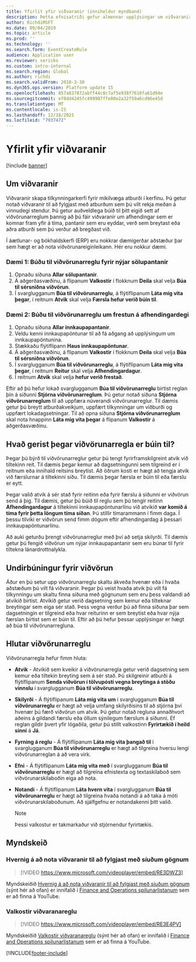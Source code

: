 ```yaml
---
title: Yfirlit yfir viðvaranir (inniheldur myndband)
description: Þetta efnisatriði gefur almennar upplýsingar um viðvaranir. Þú getur notað viðvaranir til að fylgjast með atburðum sem þú vilt rekja meðan á vinnudegi stendur.
author: RichdiMSFT
ms.date: 09/04/2019
ms.topic: article
ms.prod: ''
ms.technology: ''
ms.search.form: EventCreateRule
audience: Application user
ms.reviewer: sericks
ms.custom: intro-internal
ms.search.region: Global
ms.author: richdi
ms.search.validFrom: 2018-3-30
ms.dyn365.ops.version: Platform update 15
ms.openlocfilehash: 857a837872abff44c8c7af5e938f7610fa61d94e
ms.sourcegitcommit: ef0dd4245fc499907ffe00e2a32f59a6cd96e45d
ms.translationtype: MT
ms.contentlocale: is-IS
ms.lasthandoff: 12/18/2021
ms.locfileid: "7937472"
---
```

# <a name="alerts-overview"></a>Yfirlit yfir viðvaranir

[!include [banner](../includes/banner.md)]

## <a name="about-alerts"></a>Um viðvaranir
Viðvaranir skapa tilkynningarkerfi fyrir mikilvæga atburði í kerfinu. Þú getur notað viðvaranir til að fylgjast með atburðum sem þú vilt rekja meðan á vinnudegi stendur. Þú getur auðveldlega búið til þitt eigið sett af viðvörunarreglum þannig að þú fáir viðvaranir um afhendingar sem er komnar fram yfir á tíma, pantanir sem eru eyddar, verð sem breytast eða aðra atburði sem þú verður að bregðast við.

Í áætlunar- og bókhaldskerfi (ERP) eru nokkrar dæmigerðar aðstæður þar sem hægt er að nota viðvörunareiginleikann. Hér eru nokkur dæmi.

### <a name="scenario-1-create-an-alert-rule-for-new-sales-orders"></a>Dæmi 1: Búðu til viðvörunarreglu fyrir nýjar sölupantanir

1. Opnaðu síðuna **Allar sölupantanir**.
2. Á aðgerðasvæðinu, á flipanum **Valkostir** í flokknum **Deila** skal velja **Búa til sérsniðna viðvörun**.
3. Í svarglugganum **Búa til viðvörunarreglu**, á flýtiflipanum **Láta mig vita þegar**, í reitnum **Atvik** skal velja **Færsla hefur verið búin til**.

### <a name="scenario-2-create-an-alert-rule-for-postponement-of-a-delivery-date"></a>Dæmi 2: Búðu til viðvörunarreglu um frestun á afhendingardegi

1. Opnaðu síðuna **Allar innkaupapantanir**.
2. Veldu kenni innkaupapöntunar til að fá aðgang að upplýsingum um innkaupapöntunina.
3. Stækkaðu flýtiflipann **Haus innkaupapöntunar**.
4. Á aðgerðasvæðinu, á flipanum **Valkostir** í flokknum **Deila** skal velja **Búa til sérsniðna viðvörun**.
5. Í svarglugganum **Búa til viðvörunarreglu**, á flýtiflipanum **Láta mig vita þegar**, í reitnum **Reitur** skal velja **Afhendingardagur**.
6. Í reitnum **Atvik** skal velja **hefur verið frestað**.
    
Eftir að þú hefur lokað svarglugganum **Búa til viðvörunarreglu** birtist reglan þín á síðunni **Stjórna viðvörunarreglum**. Þú getur notað síðuna **Stjórna viðvörunarreglum** til að uppfæra núverandi viðvörunarreglur. Til dæmis getur þú breytt atburðakveikjum, uppfært tilkynningar um viðburði og uppfært lokadagsetningar. Til að opna síðuna **Stjórna viðvörunarreglum** skal nota hnappinn **Láta mig vita þegar** á flipanum **Valkostir** á aðgerðasvæðinu.

## <a name="what-occurs-when-an-alert-rule-is-created"></a>Hvað gerist þegar viðvörunarregla er búin til?

Þegar þú býrð til viðvörunarreglur getur þú tengt fyrirframskilgreint atvik við tiltekinn reit. Til dæmis þegar kemur að dagsetningunni sem tilgreind er í reitnum eða innihald reitsins breytist. Að öðrum kosti er hægt að tengja atvik við færslurnar á tiltekinni síðu. Til dæmis þegar færsla er búin til eða færslu er eytt.

Þegar valið atvik á sér stað fyrir reitinn eða fyrir færslu á síðunni er viðvörun send á þig. Til dæmis, getur þú búið til reglu sem þú tengir reitinn **Afhendingardagur** á tiltekinni innkaupapöntunarlínu við atvikið **var komið á tíma fyrir þetta löngum tíma síðan**. Þú stillir tímarammann í fimm daga. Í þessu tilviki er viðvörun send fimm dögum eftir afhendingardag á þessari innkaupapöntunarlínu.

Að auki geturðu þrengt viðvörunarreglur með því að setja skilyrði. Til dæmis getur þú fengið viðvörun um nýjar innkaupapantanir sem eru búnar til fyrir tiltekna lánardrottnalykla.

## <a name="preparing-for-an-alert"></a>Undirbúningur fyrir viðvörun

Áður en þú setur upp viðvörunarreglu skaltu ákveða hvenær eða í hvaða aðstæðum þú vilt fá viðvaranir. Þegar þú veist hvaða atvik þú vilt fá tilkynningu um skaltu finna síðuna með gögnunum sem eru þess valdandi að atvikið birtist. Atvikið getur verið dagsetning sem kemur eða tilteknar breytingar sem eiga sér stað. Þess vegna verður þú að finna síðuna þar sem dagsetningin er tilgreind eða hvar reiturinn er sem breytist eða hvar nýja færslan birtist sem er búin til. Eftir að þú hefur þessar upplýsingar er hægt að búa til viðvörunarregluna.

## <a name="components-of-an-alert-rule"></a>Hlutar viðvörunarreglu

Viðvörunarregla hefur fimm hluta:

- **Atvik** - Atvikið sem kveikir á viðvörunarregla getur verið dagsetning sem kemur eða tiltekin breyting sem á sér stað. Þú skilgreinir atburði á flýtiflipanum **Senda viðvörun í tölvupósti vegna breytinga á stöðu vinnslu** í svarglugganum **Búa til viðvörunarreglu**.
- **Skilyrði** - Á flýtiflipanum **Láta mig vita um** í svarglugganum **Búa til viðvörunarreglu** er hægt að velja umfang skilyrðisins til að stjórna því hvenær þú færð viðvörun um atvik. Þú getur notað regluna annaðhvort aðeins á gildandi færslu eða öllum sýnilegum færslum á síðunni. Ef reglan gildir þvert yfir lögaðila, getur þú stillt valkostinn **Fyrirtækið í heild sinni** á **Já**.
- **Fyrning á reglu** - Á flýtiflipanum **Láta mig vita þangað til** í svarglugganum **Búa til viðvörunarreglu** er hægt að tilgreina hversu lengi viðvörunarreglan á að vera virk.
- **Efni** - Á flýtiflipanum **Láta mig vita með** í svarglugganum **Búa til viðvörunarreglu** er hægt að tilgreina efnistexta og textaskilaboð sem viðvörunarskilaboðin eiga að nota.
- **Notandi** - Á flýtiflipanum **Láta hvern vita** í svarglugganum **Búa til viðvörunarreglu** er hægt að tilgreina hvaða notandi á að taka á móti viðvörunarskilaboðunum. Að sjálfgefnu er notandakenni þitt valið.

    > [!NOTE]
    > Þessi valkostur er takmarkaður við stjórnendur fyrirtækis.

## <a name="videos"></a>Myndskeið

### <a name="how-to-use-alerts-to-monitor-filtered-data"></a>Hvernig á að nota viðvaranir til að fylgjast með síuðum gögnum

> [!VIDEO https://www.microsoft.com/videoplayer/embed/RE3DWZ3]

Myndskeiðið [Hvernig á að nota viðvaranir til að fylgjast með síuðum gögnum](https://youtu.be/ZYKMcv6kl9s) (sýnt hér að ofan) er innifalið í [Finance and Operations spilunarlistanum](https://www.youtube.com/playlist?list=PLcakwueIHoT_SYfIaPGoOhloFoCXiUSyW) sem er að finna á YouTube.

### <a name="alert-rule-options"></a>Valkostir viðvaranareglu

> [!VIDEO https://www.microsoft.com/videoplayer/embed/RE3E4PV]

Myndskeiðið [Valkostir viðvaranareglu](https://youtu.be/cpzimwOjicM) (sýnt hér að ofan) er innifalið í [Finance and Operations spilunarlistanum](https://www.youtube.com/playlist?list=PLcakwueIHoT_SYfIaPGoOhloFoCXiUSyW) sem er að finna á YouTube.




[!INCLUDE[footer-include](../../../includes/footer-banner.md)]